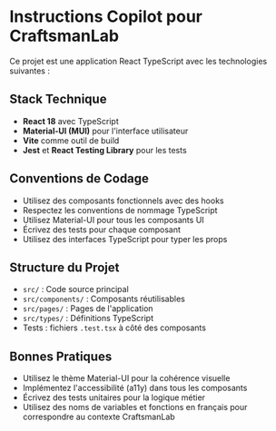 <!-- Use this file to provide workspace-specific custom instructions to Copilot. For more details, visit https://code.visualstudio.com/docs/copilot/copilot-customization#_use-a-githubcopilotinstructionsmd-file -->

# Instructions Copilot pour CraftsmanLab

Ce projet est une application React TypeScript avec les technologies suivantes :

## Stack Technique
- **React 18** avec TypeScript
- **Material-UI (MUI)** pour l'interface utilisateur
- **Vite** comme outil de build
- **Jest** et **React Testing Library** pour les tests

## Conventions de Codage
- Utilisez des composants fonctionnels avec des hooks
- Respectez les conventions de nommage TypeScript
- Utilisez Material-UI pour tous les composants UI
- Écrivez des tests pour chaque composant
- Utilisez des interfaces TypeScript pour typer les props

## Structure du Projet
- `src/` : Code source principal
- `src/components/` : Composants réutilisables
- `src/pages/` : Pages de l'application
- `src/types/` : Définitions TypeScript
- Tests : fichiers `.test.tsx` à côté des composants

## Bonnes Pratiques
- Utilisez le thème Material-UI pour la cohérence visuelle
- Implémentez l'accessibilité (a11y) dans tous les composants
- Écrivez des tests unitaires pour la logique métier
- Utilisez des noms de variables et fonctions en français pour correspondre au contexte CraftsmanLab
